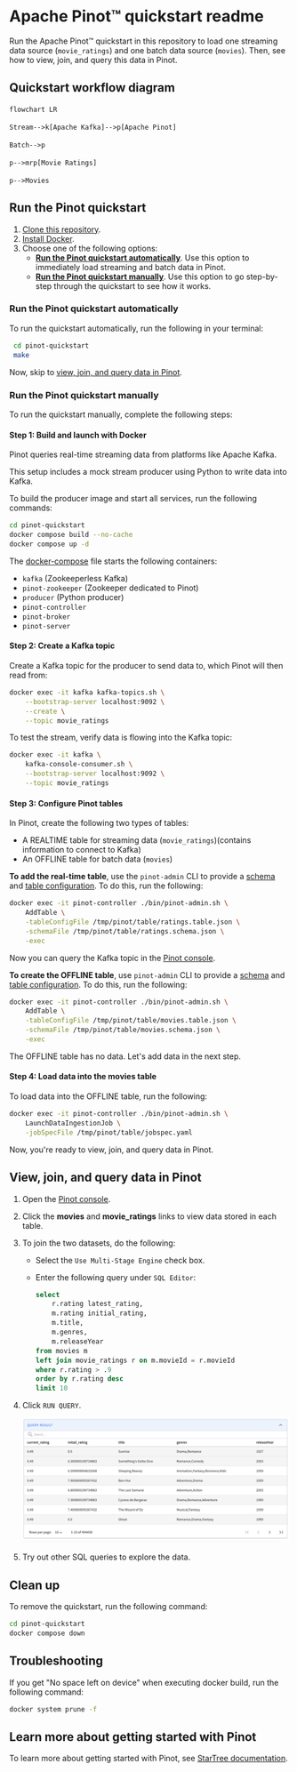 # Apache Pinot™ quickstart readme

Run the Apache Pinot™ quickstart in this repository to load one streaming data source (`movie_ratings`) and one batch data source (`movies`). Then, see how to view, join, and query this data in Pinot.

## Quickstart workflow diagram

```mermaid
flowchart LR

Stream-->k[Apache Kafka]-->p[Apache Pinot]

Batch-->p

p-->mrp[Movie Ratings]

p-->Movies
```

## Run the Pinot quickstart

1. [Clone this repository](https://docs.github.com/en/repositories/creating-and-managing-repositories/cloning-a-repository).
2. [Install Docker](https://docs.docker.com/get-docker/). 
3. Choose one of the following options:
   - [**Run the Pinot quickstart automatically**](#run-the-pinot-quickstart-automatically). Use this option to immediately load streaming and batch data in Pinot.
   - [**Run the Pinot quickstart manually**](#run-the-pinot-quickstart-manually). Use this option to go step-by-step through the quickstart to see how it works.

### Run the Pinot quickstart automatically

To run the quickstart automatically, run the following in your terminal:

```bash
 cd pinot-quickstart
 make
```

Now, skip to [view, join, and query data in Pinot](#view-join-and-query-data-in-pinot).

### Run the Pinot quickstart manually

To run the quickstart manually, complete the following steps:

#### Step 1: Build and launch with Docker

Pinot queries real-time streaming data from platforms like Apache Kafka.

This setup includes a mock stream producer using Python to write data into Kafka.

To build the producer image and start all services, run the following commands:

```bash
cd pinot-quickstart
docker compose build --no-cache
docker compose up -d
```

The [docker-compose](./docker-compose.yml) file starts the following containers:

- `kafka` (Zookeeperless Kafka)
- `pinot-zookeeper` (Zookeeper dedicated to Pinot)
- `producer` (Python producer)
- `pinot-controller`
- `pinot-broker`
- `pinot-server`

#### Step 2: Create a Kafka topic

Create a Kafka topic for the producer to send data to, which Pinot will then read from:

```bash
docker exec -it kafka kafka-topics.sh \
    --bootstrap-server localhost:9092 \
    --create \
    --topic movie_ratings
```

To test the stream, verify data is flowing into the Kafka topic:

```bash
docker exec -it kafka \
    kafka-console-consumer.sh \
    --bootstrap-server localhost:9092 \
    --topic movie_ratings
```

#### Step 3: Configure Pinot tables

In Pinot, create the following two types of tables:

- A REALTIME table for streaming data (`movie_ratings`)(contains information to connect to Kafka)
- An OFFLINE table for batch data (`movies`)

**To add the real-time table**, use the `pinot-admin` CLI to provide a [schema](./table/ratings.schema.json) and [table configuration](./table/ratings.table.json). To do this, run the following:

```bash
docker exec -it pinot-controller ./bin/pinot-admin.sh \
    AddTable \
    -tableConfigFile /tmp/pinot/table/ratings.table.json \
    -schemaFile /tmp/pinot/table/ratings.schema.json \
    -exec
```

Now you can query the Kafka topic in the [Pinot console](http://localhost:9000/#/query?query=select+*+from+movie_ratings+limit+10&tracing=false&useMSE=false).

**To create the OFFLINE table**, use `pinot-admin` CLI to provide a [schema](table/movies.schema.json) and [table configuration](table/movies.table.json). To do this, run the following:

```bash
docker exec -it pinot-controller ./bin/pinot-admin.sh \
    AddTable \
    -tableConfigFile /tmp/pinot/table/movies.table.json \
    -schemaFile /tmp/pinot/table/movies.schema.json \
    -exec
```

The OFFLINE table has no data. Let's add data in the next step.

#### Step 4: Load data into the movies table

To load data into the OFFLINE table, run the following:

```bash
docker exec -it pinot-controller ./bin/pinot-admin.sh \
    LaunchDataIngestionJob \
    -jobSpecFile /tmp/pinot/table/jobspec.yaml
```

Now, you're ready to view, join, and query data in Pinot.

## View, join, and query data in Pinot

1. Open the [Pinot console](http://localhost:9000/#/query). 
2. Click the **movies** and **movie_ratings** links to view data stored in each table. 
3. To join the two datasets, do the following:
   - Select the `Use Multi-Stage Engine` check box.
   - Enter the following query under `SQL Editor`:

        ```sql
        select 
            r.rating latest_rating, 
            m.rating initial_rating, 
            m.title, 
            m.genres, 
            m.releaseYear 
        from movies m
        left join movie_ratings r on m.movieId = r.movieId
        where r.rating > .9
        order by r.rating desc
        limit 10

        ```

4. Click `RUN QUERY`.

    ![alt](./images/results.png)
5. Try out other SQL queries to explore the data.

## Clean up

To remove the quickstart, run the following command:

```bash
cd pinot-quickstart
docker compose down
```

## Troubleshooting

If you get "No space left on device" when executing docker build, run the following command:

```bash
docker system prune -f
```

## Learn more about getting started with Pinot

To learn more about getting started with Pinot, see [StarTree documentation](https://dev.startree.ai/docs/pinot/getting-started/quick-start).
